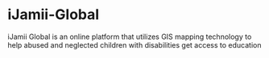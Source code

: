 # iJamii-Global
iJamii Global is an online platform that utilizes GIS mapping technology to help abused and neglected children with disabilities get access to education
